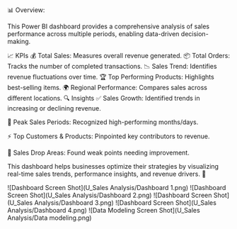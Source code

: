 📊 Overview:

This Power BI dashboard provides a comprehensive analysis of sales performance across multiple periods, enabling data-driven decision-making.

📈 KPIs
💰 Total Sales: Measures overall revenue generated.
📦 Total Orders: Tracks the number of completed transactions.
📉 Sales Trend: Identifies revenue fluctuations over time.
🏆 Top Performing Products: Highlights best-selling items.
🌍 Regional Performance: Compares sales across different locations.
🔍 Insights
✅ Sales Growth: Identified trends in increasing or declining revenue.

📍 Peak Sales Periods: Recognized high-performing months/days.

⚡ Top Customers & Products: Pinpointed key contributors to revenue.

🔻 Sales Drop Areas: Found weak points needing improvement.

This dashboard helps businesses optimize their strategies by visualizing real-time sales trends, performance insights, and revenue drivers. 🚀

![Dashboard Screen Shot](U_Sales Analysis/Dashboard 1.png)
![Dashboard Screen Shot](U_Sales Analysis/Dashboard 2.png)
![Dashboard Screen Shot](U_Sales Analysis/Dashboard 3.png)
![Dashboard Screen Shot](U_Sales Analysis/Dashboard 4.png)
![Data Modeling Screen Shot](U_Sales Analysis/Data modeling.png)
